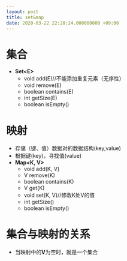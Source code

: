 ```yaml
---
layout: post
title: set&map
date: 2020-03-22 22:28:24.000000000 +09:00
---
```


# 集合
   + **Set&lt;E&gt;**
      + void add(E)//不能添加重复元素（无序性）
      + void remove(E)
      + boolean contains(E)
      + int getSize(E)
      + boolean isEmpty()

# 映射
   + 存储（键、值）数据对的数据结构(key,value)
   + 根据键(key)，寻找值(value)
   + **Map&lt;K, V&gt;**
      + void add(K, V)
      + V remove(K)
      + boolean contains(K)
      + V get(K)
      + void set(K, V)//修改K处V的值
      + int getSize()
      + boolean isEmpty()

# 集合与映射的关系
   + 当映射中的**V**为空时，就是一个集合